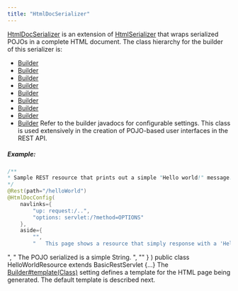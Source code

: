 ```yaml
---
title: "HtmlDocSerializer"
---
```


[HtmlDocSerializer](../apidocs/org/apache/juneau/html/HtmlDocSerializer.html) is an extension of [HtmlSerializer](../apidocs/org/apache/juneau/html/HtmlSerializer.html)
that wraps serialized POJOs in a complete HTML document.
The class hierarchy for the builder of this serializer is:
- [Builder](../apidocs/org/apache/juneau/Context/Builder.html)
- [Builder](../apidocs/org/apache/juneau/BeanContextable/Builder.html)
- [Builder](../apidocs/org/apache/juneau/BeanTraverseContext/Builder.html)
- [Builder](../apidocs/org/apache/juneau/serializer/Serializer/Builder.html)
- [Builder](../apidocs/org/apache/juneau/serializer/WriterSerializer/Builder.html)
- [Builder](../apidocs/org/apache/juneau/xml/XmlSerializer/Builder.html)
- [Builder](../apidocs/org/apache/juneau/html/HtmlSerializer/Builder.html)
- [Builder](../apidocs/org/apache/juneau/html/HtmlStrippedDocSerializer/Builder.html)
- [Builder](../apidocs/org/apache/juneau/html/HtmlDocSerializer/Builder.html)
Refer to the builder javadocs for configurable settings.
This class is used extensively in the creation of POJO-based user interfaces in the REST API.
##### Example:
```java
/**
* Sample REST resource that prints out a simple "Hello world!" message.
*/
@Rest(path="/helloWorld")
@HtmlDocConfig(
    navlinks={
        "up: request:/..",
        "options: servlet:/?method=OPTIONS"
    },
    aside={
        "",
        "	This page shows a resource that simply response with a 'Hello world!' message
```
",
"
The POJO serialized is a simple String.
",
""
\}
)
public class HelloWorldResource extends BasicRestServlet \{...\}
The [Builder#template(Class)](../apidocs/org/apache/juneau/html/HtmlDocSerializer/Builder.html#template(Class)) setting defines
a template for the HTML page being generated.
The default template is described next.